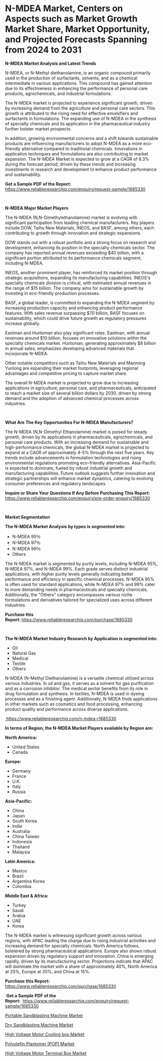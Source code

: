<p><h1>N-MDEA Market, Centers on Aspects such as Market Growth Market Share, Market Opportunity, and Projected Forecasts Spanning from 2024 to 2031</h1></p><p><strong>N-MDEA Market Analysis and Latest Trends</strong></p>
<p><p>N-MDEA, or N-Methyl diethanolamine, is an organic compound primarily used in the production of surfactants, solvents, and as a chemical intermediate in various applications. This compound has gained attention due to its effectiveness in enhancing the performance of personal care products, agrochemicals, and industrial formulations.</p><p>The N-MDEA market is projected to experience significant growth, driven by increasing demand from the agriculture and personal care sectors. This growth is attributed to the rising need for effective emulsifiers and surfactants in formulations. The expanding use of N-MDEA in the synthesis of specialty chemicals and its application in the pharmaceutical industry further bolster market prospects.</p><p>In addition, growing environmental concerns and a shift towards sustainable products are influencing manufacturers to adopt N-MDEA as a more eco-friendly alternative compared to traditional chemicals. Innovations in application techniques and formulations are also contributing to market expansion. The N-MDEA Market is expected to grow at a CAGR of 8.3% during the forecast period, driven by these trends and increasing investments in research and development to enhance product performance and sustainability.</p></p>
<p><strong>Get a Sample PDF of the Report:&nbsp;</strong> <a href="https://www.reliableresearchiq.com/enquiry/request-sample/1685330?utm_campaign=100&utm_medium=2&utm_source=Github&utm_content=ia&utm_term=16102024&utm_id=n-mdea">https://www.reliableresearchiq.com/enquiry/request-sample/1685330</a></p>
<p>&nbsp;</p>
<p><strong>N-MDEA Major Market Players</strong></p>
<p><p>The N-MDEA (N,N-Dimethylethanolamine) market is evolving with significant participation from leading chemical manufacturers. Key players include DOW, Taihu New Materials, INEOS, and BASF, among others, each contributing to growth through innovation and strategic expansions.</p><p>DOW stands out with a robust portfolio and a strong focus on research and development, enhancing its position in the specialty chemicals sector. The company has reported annual revenues exceeding $40 billion, with a significant portion attributed to its performance chemicals segment, including N-MDEA.</p><p>INEOS, another prominent player, has reinforced its market position through strategic acquisitions, expanding its manufacturing capabilities. INEOS's specialty chemicals division is critical, with estimated annual revenues in the range of $15 billion. The company aims for sustainable growth by investing in eco-friendly production processes.</p><p>BASF, a global leader, is committed to expanding the N-MDEA segment by increasing production capacity and enhancing product performance features. With sales revenue surpassing $70 billion, BASF focuses on sustainability, which could drive future growth as regulatory pressures increase globally.</p><p>Eastman and Huntsman also play significant roles. Eastman, with annual revenues around $10 billion, focuses on innovative solutions within the specialty chemicals market. Huntsman, generating approximately $8 billion in annual sales, emphasizes developing advanced materials that incorporate N-MDEA.</p><p>Other notable competitors such as Taihu New Materials and Maoming Yunlong are expanding their market footprints, leveraging regional advantages and competitive pricing to capture market share.</p><p>The overall N-MDEA market is projected to grow due to increasing applications in agriculture, personal care, and pharmaceuticals, anticipated to reach a market size of several billion dollars by 2030, driven by strong demand and the adoption of advanced chemical processes across industries.</p></p>
<p>&nbsp;</p>
<p><strong>What Are The Key Opportunities For N-MDEA Manufacturers?</strong></p>
<p><p>The N-MDEA (N,N-Dimethyl Ethanolamine) market is poised for steady growth, driven by its applications in pharmaceuticals, agrochemicals, and personal care products. With an increasing demand for sustainable and high-performance chemicals, the global N-MDEA market is projected to expand at a CAGR of approximately 4-5% through the next five years. Key trends include advancements in formulation technologies and rising environmental regulations promoting eco-friendly alternatives. Asia-Pacific is expected to dominate, fueled by robust industrial growth and manufacturing capabilities. Future outlook suggests further innovation and strategic partnerships will enhance market dynamics, catering to evolving consumer preferences and regulatory landscapes.</p></p>
<p><strong>Inquire or Share Your Questions If Any Before Purchasing This Report:</strong> <a href="https://www.reliableresearchiq.com/enquiry/pre-order-enquiry/1685330?utm_campaign=100&utm_medium=2&utm_source=Github&utm_content=ia&utm_term=16102024&utm_id=n-mdea">https://www.reliableresearchiq.com/enquiry/pre-order-enquiry/1685330</a></p>
<p>&nbsp;</p>
<p><strong>Market Segmentation</strong></p>
<p><strong>The N-MDEA Market Analysis by types is segmented into:</strong></p>
<p><ul><li>N-MDEA 95％</li><li>N-MDEA 97％</li><li>N-MDEA 99％</li><li>Others</li></ul></p>
<p><p>The N-MDEA market is segmented by purity levels, including N-MDEA 95%, N-MDEA 97%, and N-MDEA 99%. Each grade serves distinct industrial applications, with higher purity levels generally indicating better performance and efficiency in specific chemical processes. N-MDEA 95% is often used for standard applications, while N-MDEA 97% and 99% cater to more demanding needs in pharmaceuticals and specialty chemicals. Additionally, the "Others" category encompasses various niche formulations and derivatives tailored for specialized uses across different industries.</p></p>
<p><strong>Purchase this Report:&nbsp;</strong><a href="https://www.reliableresearchiq.com/purchase/1685330?utm_campaign=100&utm_medium=2&utm_source=Github&utm_content=ia&utm_term=16102024&utm_id=n-mdea">https://www.reliableresearchiq.com/purchase/1685330</a></p>
<p>&nbsp;</p>
<p><strong>The N-MDEA Market Industry Research by Application is segmented into:</strong></p>
<p><ul><li>Oil</li><li>Natural Gas</li><li>Medical</li><li>Textile</li><li>Others</li></ul></p>
<p><p>N-MDEA (N-Methyl Diethanolamine) is a versatile chemical utilized across various industries. In oil and gas, it serves as a solvent for gas purification and as a corrosion inhibitor. The medical sector benefits from its role in drug formulation and synthesis. In textiles, N-MDEA is used in dyeing processes and as a finishing agent. Additionally, N-MDEA finds applications in other markets such as cosmetics and food processing, enhancing product quality and performance across diverse applications.</p></p>
<p><a href="https://www.reliableresearchiq.com/n-mdea-r1685330?utm_campaign=100&utm_medium=2&utm_source=Github&utm_content=ia&utm_term=16102024&utm_id=n-mdea">&nbsp;https://www.reliableresearchiq.com/n-mdea-r1685330</a></p>
<p><strong>In terms of Region, the N-MDEA Market Players available by Region are:</strong></p>
<p>
    <p> <strong> North America: </strong>
        <ul>
            <li>United States</li>
            <li>Canada</li>
        </ul>
        </p> 
    <p> <strong> Europe: </strong>
        <ul>
            <li>Germany</li>
            <li>France</li>
            <li>U.K.</li>
            <li>Italy</li>
            <li>Russia</li>
        </ul>
        </p> 
    <p> <strong> Asia-Pacific: </strong>
        <ul>
            <li>China</li>
            <li>Japan</li>
            <li>South Korea</li>
            <li>India</li>
            <li>Australia</li>
            <li>China Taiwan</li>
            <li>Indonesia</li>
            <li>Thailand</li>
            <li>Malaysia</li>
        </ul>
        </p> 
    <p> <strong> Latin America: </strong>
        <ul>
            <li>Mexico</li>
            <li>Brazil</li>
            <li>Argentina Korea</li>
            <li>Colombia</li>
        </ul>
        </p> 
    <p> <strong> Middle East & Africa: </strong>
        <ul>
            <li>Turkey</li>
            <li>Saudi</li>
            <li>Arabia</li>
            <li>UAE</li>
            <li>Korea</li>
        </ul>
    </p>
    </p>
<p><p>The N-MDEA market is witnessing significant growth across various regions, with APAC leading the charge due to rising industrial activities and increasing demand for specialty chemicals. North America follows, bolstered by strong pharmaceutical applications. Europe also shows robust expansion driven by regulatory support and innovation. China is emerging rapidly, driven by its manufacturing sector. Projections indicate that APAC will dominate the market with a share of approximately 40%, North America at 25%, Europe at 20%, and China at 15%.</p></p>
<p><strong>Purchase this Report: </strong><a href="https://www.reliableresearchiq.com/purchase/1685330?utm_campaign=100&utm_medium=2&utm_source=Github&utm_content=ia&utm_term=16102024&utm_id=n-mdea">https://www.reliableresearchiq.com/purchase/1685330</a></p>
<p>&nbsp;<strong>Get a Sample PDF of the Report:&nbsp;&nbsp;</strong><a href="https://www.reliableresearchiq.com/enquiry/request-sample/1685330?utm_campaign=100&utm_medium=2&utm_source=Github&utm_content=ia&utm_term=16102024&utm_id=n-mdea">https://www.reliableresearchiq.com/enquiry/request-sample/1685330</a></p>
<p><strong></strong></p>
<p><p><a href="https://issuu.com/reportprime-2/docs/portable-sandblasting-machine-marke_5bd5c919c65d12?utm_campaign=100&utm_medium=2&utm_source=Github&utm_content=ia&utm_term=16102024&utm_id=n-mdea">Portable Sandblasting Machine Market</a></p><p><a href="https://issuu.com/reportprime-2/docs/dry-sandblasting-machine-market-siz_6c8e7fd112cfd4?utm_campaign=100&utm_medium=2&utm_source=Github&utm_content=ia&utm_term=16102024&utm_id=n-mdea">Dry Sandblasting Machine Market</a></p><p><a href="https://www.linkedin.com/pulse/future-ready-strategic-insights-global-high-voltage-motor-cooling-bqnfc?trk=public_post_embed_feed-article-content&utm_campaign=100&utm_medium=2&utm_source=Github&utm_content=ia&utm_term=16102024&utm_id=n-mdea">High Voltage Motor Cooling box Market</a></p><p><a href="https://github.com/halleabdon2v1s/Market-Research-Report-List-1/blob/main/polyolefin-plastomer-pop-market.md?utm_campaign=100&utm_medium=2&utm_source=Github&utm_content=ia&utm_term=16102024&utm_id=n-mdea">Polyolefin Plastomer (POP) Market</a></p><p><a href="https://www.linkedin.com/pulse/influencing-factors-high-voltage-motor-terminal-box-market-insights-dtqsc?trk=public_post_embed_feed-article-content&utm_campaign=100&utm_medium=2&utm_source=Github&utm_content=ia&utm_term=16102024&utm_id=n-mdea">High Voltage Motor Terminal Box Market</a></p></p>